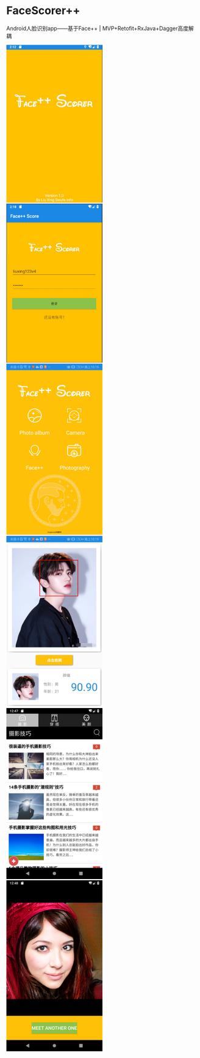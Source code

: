 # FaceScorer++
Android人脸识别app——基于Face++ | MVP+Retofit+RxJava+Dagger高度解耦

<img src="https://github.com/liuxing123v4/images/blob/master/splash.jpg" width="50%">
<img src="https://github.com/liuxing123v4/images/blob/master/login.jpg" width="50%">
<img src="https://github.com/liuxing123v4/images/blob/master/main.jpg" width="50%">
<img src="https://github.com/liuxing123v4/images/blob/master/kunkun.jpg" width="50%">
<img src="https://github.com/liuxing123v4/images/blob/master/Screenshot_1560862073.png" width="50%">
<img src="https://github.com/liuxing123v4/images/blob/master/Screenshot_1560862092.png" width="50%">
